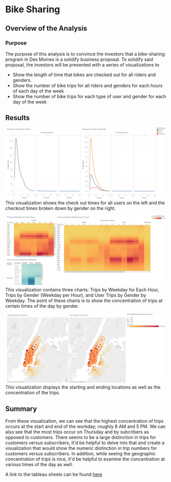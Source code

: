 



# Bike Sharing

  

## Overview of the Analysis

  

### Purpose
The purpose of this analysis is to convince the investors that a bike-sharing program in Des Moines is a solidify business proposal. To solidify said proposal, the investors will be presented with a series of visualizations to

- Show the length of time that bikes are checked out for all riders and genders.
- Show the number of bike trips for all riders and genders for each hours of each day of the week
- Show the number of bike trips for each type of user and gender for each day of the week
  

## Results

   ![CheckoutTimes](Output/CheckoutTimes.png)
This visualization shows the check out times for all users on the left and the checkout times broken down by gender on the right.


![TripBreakdown](Output/TripBreakdown.png)
This visualization contains three charts: Trips by Weekday for Each Hour, Trips by Gender (Weekday per Hour), and User Trips by Gender by Weekday. The point of these charts is to show the concentration of trips at certain times of the day by gender.

![StartingAndEndingLocations](Output/StartingAndEndingLocations.png)
This visualization displays the starting and ending locations as well as the concentration of the trips.

## Summary
From these visualization, we can see that the highest concentration of trips occurs at the start and end of the workday; roughly 8 AM and 5 PM. We can also see that the most trips occur on Thursday and by subcribers as opposed to customers. There seems to be a large distinction in trips for customers versus subscribers, it'd be helpful to delve into that and create a visualization that would show the numeric distinction in trip numbers for customers versus subscribers. In addition, while seeing the geographic concentration of trips is nice, it'd be helpful to examine the concentration at various times of the day as well.



A link to the tableau sheets can be found [here](https://public.tableau.com/app/profile/reid.golnik)
